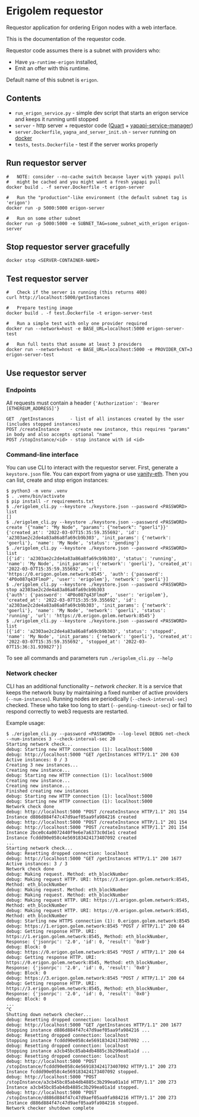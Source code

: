 # Erigolem requestor

Requestor application for ordering Erigon nodes with a web interface.

This is the documentation of the requestor code.

Requestor code assumes there is a subnet with providers who:

* Have `ya-runtime-erigon` installed, 
* Emit an offer with this runtime.

Default name of this subnet is `erigon`. 


## Contents

* `run_erigon_service.py` - simple dev script that starts an erigon service and keeps it running until stopped
* `server` - http server + requestor code ([Quart](https://pgjones.gitlab.io/quart/) + [yapapi-service-manager](https://github.com/golemfactory/yapapi-service-manager))
* `server.Dockerfile`, `yagna_and_server_init.sh` - `server` running on [docker](https://docs.docker.com/)
* `tests`, `tests.Dockerfile` - test if the server works properly

## Run requestor server
    
    #   NOTE: consider --no-cache switch because layer with yapapi pull
    #   might be cached and you might want a fresh yapapi pull
    docker build . -f server.Dockerfile -t erigon-server
    
    #   Run the "production"-like environment (the default subnet tag is 'erigon')
    docker run -p 5000:5000 erigon-server
    
    #   Run on some other subnet
    docker run -p 5000:5000 -e SUBNET_TAG=some_subnet_with_erigon erigon-server

## Stop requestor server gracefully

    docker stop <SERVER-CONTAINER-NAME>

## Test requestor server

    #   Check if the server is running (this returns 400)
    curl http://localhost:5000/getInstances

    #   Prepare testing image
    docker build . -f test.Dockerfile -t erigon-server-test
    
    #   Run a simple test with only one provider required
    docker run --network=host -e BASE_URL=localhost:5000 erigon-server-test
    
    #   Run full tests that assume at least 3 providers
    docker run --network=host -e BASE_URL=localhost:5000 -e PROVIDER_CNT=3 erigon-server-test

## Use requestor server

### Endpoints

All requests must contain a header `{'Authorization': 'Bearer [ETHEREUM_ADDRESS]'}`

    GET  /getInstances      - list of all instances created by the user (includes stopped instances)
    POST /createInstance    - create new instance, this requires "params" in body and also accepts optional "name"
    POST /stopInstance/<id> - stop instance with id <id>

### Command-line interface

You can use CLI to interact with the requestor server. First, generate a `keystore.json` file. You can export from yagna or use [vanity-eth](https://vanity-eth.tk/). Then you can list, create and stop erigon instances:
```shell
$ python3 -m venv .venv
$ . .venv/bin/activate
$ pip install -r requirements.txt
$ ./erigolem_cli.py --keystore ./keystore.json --password <PASSWORD> list 
[]
$ ./erigolem_cli.py --keystore ./keystore.json --password <PASSWORD>  create '{"name": "My Node", "params": {"network": "goerli"}}'
{'created_at': '2022-03-07T15:35:59.355692', 'id': 'a2303ae2c2de4a83a86a8fa69cb9b303', 'init_params': {'network': 'goerli'}, 'name': 'My Node', 'status': 'pending'}
$ ./erigolem_cli.py --keystore ./keystore.json --password <PASSWORD> list
[{'id': 'a2303ae2c2de4a83a86a8fa69cb9b303', 'status': 'running', 'name': 'My Node', 'init_params': {'network': 'goerli'}, 'created_at': '2022-03-07T15:35:59.355692', 'url': 'https://0.erigon.golem.network:8545', 'auth': {'password': '4P0o087q43FlmoP', 'user': 'erigolem'}, 'network': 'goerli'}]
$ ./erigolem_cli.py --keystore ./keystore.json --password <PASSWORD> stop a2303ae2c2de4a83a86a8fa69cb9b303
{'auth': {'password': '4P0o087q43FlmoP', 'user': 'erigolem'}, 'created_at': '2022-03-07T15:35:59.355692', 'id': 'a2303ae2c2de4a83a86a8fa69cb9b303', 'init_params': {'network': 'goerli'}, 'name': 'My Node', 'network': 'goerli', 'status': 'running', 'url': 'https://0.erigon.golem.network:8545'}
$ ./erigolem_cli.py --keystore ./keystore.json --password <PASSWORD> list 
[{'id': 'a2303ae2c2de4a83a86a8fa69cb9b303', 'status': 'stopped', 'name': 'My Node', 'init_params': {'network': 'goerli'}, 'created_at': '2022-03-07T15:35:59.355692', 'stopped_at': '2022-03-07T15:36:31.939827'}]
```
To see all commands and parameters run `./erigolem_cli.py --help`

### Network checker

CLI has an additional functionality – _network checker_. It is a service that keeps the network busy by maintaining a fixed number of active providers (`--num-instances`). Running nodes are periodically (`--check-interval-sec`) checked. These who take too long to start (`--pending-timeout-sec`) or fail to respond correctly to web3 requests are restarted.  

Example usage:

```shell
$ ./erigolem_cli.py --password <PASSWORD> --log-level DEBUG net-check --num-instances 3 --check-interval-sec 20
Starting network check...
debug: Starting new HTTP connection (1): localhost:5000
debug: http://localhost:5000 "GET /getInstances HTTP/1.1" 200 630
Active instances: 0 / 3
Creating 3 new instances...
Creating new instance...
debug: Starting new HTTP connection (1): localhost:5000
Creating new instance...
Creating new instance...
Finished creating new instances
debug: Starting new HTTP connection (1): localhost:5000
debug: Starting new HTTP connection (1): localhost:5000
Network check done
debug: http://localhost:5000 "POST /createInstance HTTP/1.1" 201 154
Instance d886d884f47c47d9aef05aa9fa984216 created
debug: http://localhost:5000 "POST /createInstance HTTP/1.1" 201 154
debug: http://localhost:5000 "POST /createInstance HTTP/1.1" 201 154
Instance 2bce0c4a0072440f9e6e7a6373c0d1e1 created
Instance fcddd90e058c4e569183424173407092 created
...
Starting network check...
debug: Resetting dropped connection: localhost
debug: http://localhost:5000 "GET /getInstances HTTP/1.1" 200 1677
Active instances: 3 / 3
Network check done
debug: Making request. Method: eth_blockNumber
debug: Making request HTTP. URI: https://3.erigon.golem.network:8545, Method: eth_blockNumber
debug: Making request. Method: eth_blockNumber
debug: Making request. Method: eth_blockNumber
debug: Making request HTTP. URI: https://1.erigon.golem.network:8545, Method: eth_blockNumber
debug: Making request HTTP. URI: https://0.erigon.golem.network:8545, Method: eth_blockNumber
debug: Starting new HTTPS connection (1): 0.erigon.golem.network:8545
debug: https://1.erigon.golem.network:8545 "POST / HTTP/1.1" 200 64
debug: Getting response HTTP. URI: https://1.erigon.golem.network:8545, Method: eth_blockNumber, Response: {'jsonrpc': '2.0', 'id': 0, 'result': '0x0'}
debug: Block: 0
debug: https://0.erigon.golem.network:8545 "POST / HTTP/1.1" 200 64
debug: Getting response HTTP. URI: https://0.erigon.golem.network:8545, Method: eth_blockNumber, Response: {'jsonrpc': '2.0', 'id': 0, 'result': '0x0'}
debug: Block: 0
debug: https://3.erigon.golem.network:8545 "POST / HTTP/1.1" 200 64
debug: Getting response HTTP. URI: https://3.erigon.golem.network:8545, Method: eth_blockNumber, Response: {'jsonrpc': '2.0', 'id': 0, 'result': '0x0'}
debug: Block: 0
...
^C
Shutting down network checker...
debug: Resetting dropped connection: localhost
debug: http://localhost:5000 "GET /getInstances HTTP/1.1" 200 1677
Stopping instance d886d884f47c47d9aef05aa9fa984216 ...
debug: Resetting dropped connection: localhost
Stopping instance fcddd90e058c4e569183424173407092 ...
debug: Resetting dropped connection: localhost
Stopping instance a3cb45bc85ab4db4885c3b299ea01a1d ...
debug: Resetting dropped connection: localhost
debug: http://localhost:5000 "POST /stopInstance/fcddd90e058c4e569183424173407092 HTTP/1.1" 200 273
Instance fcddd90e058c4e569183424173407092 stopped.
debug: http://localhost:5000 "POST /stopInstance/a3cb45bc85ab4db4885c3b299ea01a1d HTTP/1.1" 200 273
Instance a3cb45bc85ab4db4885c3b299ea01a1d stopped.
debug: http://localhost:5000 "POST /stopInstance/d886d884f47c47d9aef05aa9fa984216 HTTP/1.1" 200 273
Instance d886d884f47c47d9aef05aa9fa984216 stopped.
Network checker shutdown complete
```

